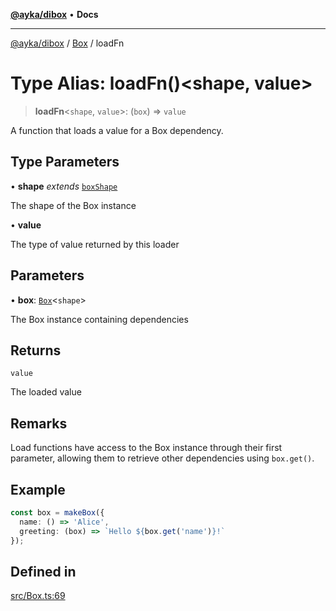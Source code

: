[**@ayka/dibox**](../../../README.md) • **Docs**

***

[@ayka/dibox](../../../globals.md) / [Box](../README.md) / loadFn

# Type Alias: loadFn()\<shape, value\>

> **loadFn**\<`shape`, `value`\>: (`box`) => `value`

A function that loads a value for a Box dependency.

## Type Parameters

• **shape** *extends* [`boxShape`](boxShape.md)

The shape of the Box instance

• **value**

The type of value returned by this loader

## Parameters

• **box**: [`Box`](../classes/Box.md)\<`shape`\>

The Box instance containing dependencies

## Returns

`value`

The loaded value

## Remarks

Load functions have access to the Box instance through their first parameter,
allowing them to retrieve other dependencies using `box.get()`.

## Example

```ts
const box = makeBox({
  name: () => 'Alice',
  greeting: (box) => `Hello ${box.get('name')}!`
});
```

## Defined in

[src/Box.ts:69](https://github.com/AndreyMork/dibox/blob/a0c5779a3595f9dce73587b31054bdf92e8a3ef1/src/Box.ts#L69)
